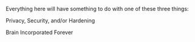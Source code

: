 Everything here will have something to do with one of these three things:

Privacy, Security, and/or Hardening

Brain Incorporated Forever
